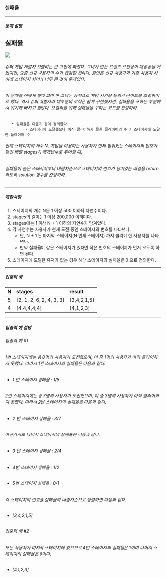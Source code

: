 ### 실패율

***

##### 문제 설명
## 실패율
<img src = "https://lh3.googleusercontent.com/proxy/Mzi6LaiWG7uq7ZBsGBlMpMxz8-LtZ6IzbLG5Ycgdcc2929ghLEHHFlblWviPZoTBlO22TizV7pmm2loSX_JIhsSdJ5KLVLcXSw1BnwezSwNI6Z59eSBQvVZLTnnVoK2gJa_p_itUnX67Ff8dtH9CHYiaRs0foILx4qhQ38a6ZXh5rkOWOl4hQ7pTA4_aGadWboNgZJXlgC1Y4sgCpm067osYteYGBLdUlb4f_OtYEWUQ_TbkcdGC4uITuUx_4Noek4OkuTAgtPFy4z6RWClTLUI">

###### 슈퍼 게임 개발자 오렐리는 큰 고민에 빠졌다. 그녀가 만든 프랜즈 오천성이 대성공을 거뒀지만, 요즘 신규 사용자의 수가 급감한 것이다. 원인은 신규 사용자와 기존 사용자 사이에 스테이지 차이가 너무 큰 것이 문제였다.
###### 이 문제를 어떻게 할까 고민 한 그녀는 동적으로 게임 시간을 늘려서 난이도를 조절하기로 했다. 역시 슈퍼 개발자라 대부분의 로직은 쉽게 구현했지만, 실패율을 구하는 부분에서 위기에 빠지고 말았다. 오렐리를 위해 실패율을 구하는 코드를 완성하라.
       * 실패율은 다음과 같이 정의한다.
             - 스테이지에 도달했으나 아직 클리어하지 못한 플레이어의 수 / 스테이지에 도달한 플레이어 수
###### 전체 스테이지의 개수 N, 게임을 이용하는 사용자가 현재 멈춰있는 스테이지의 번호가 담긴 배열 stages가 매개변수로 주어질 때, 
###### 실패율이 높은 스테이지부터 내림차순으로 스테이지의 번호가 담겨있는 배열을 return 하도록 solution 함수를 완성하라.

***

##### 제한사항
1. 스테이지의 개수 N은 1 이상 500 이하의 자연수이다.
2. stages의 길이는 1 이상 200,000 이하이다.
3. stages에는 1 이상 N + 1 이하의 자연수가 담겨있다.
4. 각 자연수는 사용자가 현재 도전 중인 스테이지의 번호를 나타낸다.
   * 단, N + 1 은 마지막 스테이지(N 번째 스테이지) 까지 클리어 한 사용자를 나타낸다.
   * 만약 실패율이 같은 스테이지가 있다면 작은 번호의 스테이지가 먼저 오도록 하면 된다.
5. 스테이지에 도달한 유저가 없는 경우 해당 스테이지의 실패율은 0 으로 정의한다.

***

##### 입출력 예
N	  |stages                  |	result     |
|:--|:--                     |:--
5	  |[2, 1, 2, 6, 2, 4, 3, 3]|	[3,4,2,1,5]|
4	  |[4,4,4,4,4]             |	[4,1,2,3]  |

***

##### 입출력 예 설명
###### 입출력 예 #1
###### 1번 스테이지에는 총 8명의 사용자가 도전했으며, 이 중 1명의 사용자가 아직 클리어하지 못했다. 따라서 1번 스테이지의 실패율은 다음과 같다.

* ###### 1 번 스테이지 실패율 : 1/8
###### 2번 스테이지에는 총 7명의 사용자가 도전했으며, 이 중 3명의 사용자가 아직 클리어하지 못했다. 따라서 2번 스테이지의 실패율은 다음과 같다.

* ###### 2 번 스테이지 실패율 : 3/7
###### 마찬가지로 나머지 스테이지의 실패율은 다음과 같다.

* ###### 3 번 스테이지 실패율 : 2/4
* ###### 4번 스테이지 실패율 : 1/2
* ###### 5번 스테이지 실패율 : 0/1
###### 각 스테이지의 번호를 실패율의 내림차순으로 정렬하면 다음과 같다.

* ###### [3,4,2,1,5]

###### 입출력 예 #2

###### 모든 사용자가 마지막 스테이지에 있으므로 4번 스테이지의 실패율은 1이며 나머지 스테이지의 실패율은 0이다.

* ###### [4,1,2,3]
